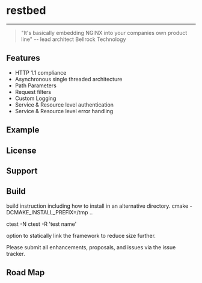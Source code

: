 # restbed

----------

> "It's basically embedding NGINX into your companies own product line"
>  -- lead architect Bellrock Technology

## Features

 - HTTP 1.1 compliance
 - Asynchronous single threaded architecture
 - Path Parameters
 - Request filters
 - Custom Logging
 - Service & Resource level authentication
 - Service & Resource level error handling

## Example


## License


## Support

  

## Build

build instruction including how to install in an alternative directory.
cmake -DCMAKE_INSTALL_PREFIX=/tmp ..

ctest -N
ctest -R 'test name'

option to statically link the framework to reduce size further.

Please submit all enhancements, proposals, and issues via the issue tracker.

## Road Map
